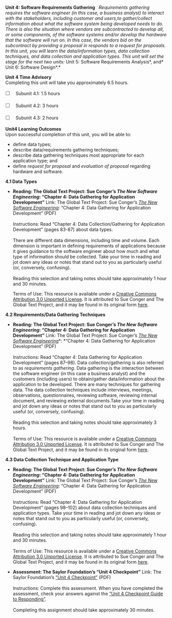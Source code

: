 **Unit 4: Software Requirements Gathering** <span id="4"></span> 
*Requirements gathering requires the software engineer (in this case, a
business analyst) to interact with the stakeholders, including customer
and users,to gather/collect information about what the software system
being developed needs to do. There is also the situation where vendors
are subcontracted to develop all, or some components, of the software
systems and/or develop the hardware that the software will run on. In
this case, the vendors bid on the subcontract by providing a proposal in
responds to a request for proposals. In this unit, you will learn the
data/information types, data collection techniques, and data collection
and application types. This unit will set the stage for the next two
units:* Unit 5: Software Requirements Analysis*, and* Unit 6: Software
Design*.*

**Unit 4 Time Advisory**  
Completing this unit will take you approximately 6.5 hours.  
  
 <span
style="color: rgb(85, 85, 85); font-family: 'Myriad Pro', 'Gill Sans', 'Gill Sans MT', Calibri, sans-serif; font-size: 16px; line-height: 24px;">☐
   </span>Subunit 4.1: 1.5 hours  
  
 <span
style="color: rgb(85, 85, 85); font-family: 'Myriad Pro', 'Gill Sans', 'Gill Sans MT', Calibri, sans-serif; font-size: 16px; line-height: 24px;">☐
   </span>Subunit 4.2: 3 hours  
  
 <span
style="color: rgb(85, 85, 85); font-family: 'Myriad Pro', 'Gill Sans', 'Gill Sans MT', Calibri, sans-serif; font-size: 16px; line-height: 24px;">☐
   </span>Subunit 4.3: 2 hours

**Unit4 Learning Outcomes**  
Upon successful completion of this unit, you will be able to:
-   define data types;
-   describe data/requirements gathering techniques;
-   describe data gathering techniques most appropriate for each
    application type; and
-   define *request for proposal* and *evaluation of proposal* regarding
    hardware and software.

**4.1 Data Types** <span id="4.1"></span> 
-   **Reading: The Global Text Project: Sue Conger’s *The New Software
    Engineering*: “Chapter 4: Data Gathering for Application
    Development”**
    Link: The Global Text Project: Sue Conger’s [*The New Software
    Engineering*](http://dl.dropbox.com/u/31779972/The%20New%20Software%20Engineering.pdf):
    “Chapter 4: Data Gathering for Application Development” (PDF)  
        
     Instructions: Read “Chapter 4: Data Collection/Gathering for
    Application Development” (pages 83-87) about data types.  
        
     There are different data dimensions, including time and volume.
    Each dimension is important in defining requirements of applications
    because it gives guidance to the software engineer about how much
    and what type of information should be collected. Take your time in
    reading and jot down any ideas or notes that stand out to you as
    particularly useful (or, conversely, confusing).  
        
     Reading this selection and taking notes should take approximately 1
    hour and 30 minutes.  
      
     Terms of Use: This resource is available under a [Creative Commons
    Attribution 3.0 Unported
    License](http://creativecommons.org/licenses/by/3.0/). It is
    attributed to Sue Conger and The Global Text Project, and it may be
    found in its original form
    [here](http://dl.dropbox.com/u/31779972/The%20New%20Software%20Engineering.pdf).

**4.2 Requirements/Data Gathering Techniques** <span id="4.2"></span> 
-   **Reading: The Global Text Project: Sue Conger’s *The New Software
    Engineering*: “Chapter 4: Data Gathering for Application
    Development”**
    Link: The Global Text Project: Sue Conger’s [*The New Software
    Engineering*](http://dl.dropbox.com/u/31779972/The%20New%20Software%20Engineering.pdf)*: *“Chapter
    4: Data Gathering for Application Development” (PDF)  
        
     Instructions: Read “Chapter 4: Data Gathering for Application
    Development” (pages 87–98). Data collection/gathering is also
    referred to as *requirements gathering*. Data gathering is the
    interaction between the software engineer (in this case a business
    analyst) and the customers (including users) to obtain/gather
    data/information about the application to be developed. There are
    many techniques for gathering data. The data collection techniques
    include interviews, meetings, observations, questionnaires,
    reviewing software, reviewing internal document, and reviewing
    external documents.Take your time in reading and jot down any ideas
    or notes that stand out to you as particularly useful (or,
    conversely, confusing).  
        
     Reading this selection and taking notes should take approximately 3
    hours.  
        
     Terms of Use: This resource is available under a [Creative Commons
    Attribution 3.0 Unported
    License](http://creativecommons.org/licenses/by/3.0/). It is
    attributed to Sue Conger and The Global Text Project, and it may be
    found in its original
    form [here](http://dl.dropbox.com/u/31779972/The%20New%20Software%20Engineering.pdf).

**4.3 Data Collection Technique and Application Type** <span
id="4.3"></span> 
-   **Reading: The Global Text Project: Sue Conger’s *The New Software
    Engineering*: “Chapter 4: Data Gathering for Application
    Development”**
    Link: The Global Text Project: Sue Conger’s [*The New Software
    Engineering*](http://dl.dropbox.com/u/31779972/The%20New%20Software%20Engineering.pdf):
    “Chapter 4: Data Gathering for Application Development” (PDF)  
        
     Instructions: Read “Chapter 4: Data Gathering for Application
    Development” (pages 98–102) about data collection techniques and
    application types. Take your time in reading and jot down any ideas
    or notes that stand out to you as particularly useful (or,
    conversely, confusing).  
        
     Reading this selection and taking notes should take approximately 1
    hour and 30 minutes.  
        
     Terms of Use: This resource is available under a [Creative Commons
    Attribution 3.0 Unported
    License](http://creativecommons.org/licenses/by/3.0/). It is
    attributed to Sue Conger and The Global Text Project, and it may be
    found in its original
    form [here](http://dl.dropbox.com/u/31779972/The%20New%20Software%20Engineering.pdf).

-   **Assessment: The Saylor Foundation’s “Unit 4 Checkpoint”**
    Link: The Saylor Foundation’s [“Unit 4
    Checkpoint”](http://www.saylor.org/site/wp-content/uploads/2013/10/CS302-OC-Unit-4-PRVFINAL.pdf) (PDF)  
        
     Instructions: Complete this assessment. When you have completed the
    assessment, check your answers against the [“Unit 4 Checkpoint Guide
    to
    Responding”](http://www.saylor.org/site/wp-content/uploads/2013/10/CS302-OC-Unit-4-Key-PRVFINAL.pdf).  
        
     Completing this assignment should take approximately 30 minutes.


